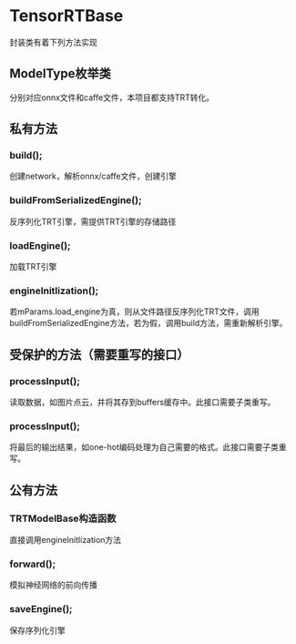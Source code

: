 # TensorRTBase
封装类有着下列方法实现

## ModelType枚举类
分别对应onnx文件和caffe文件，本项目都支持TRT转化。

## 私有方法
### build(); 
创建network，解析onnx/caffe文件，创建引擎
### buildFromSerializedEngine(); 
反序列化TRT引擎，需提供TRT引擎的存储路径
### loadEngine(); 
加载TRT引擎
### engineInitlization(); 
若mParams.load_engine为真，则从文件路径反序列化TRT文件，调用buildFromSerializedEngine方法，若为假，调用build方法，需重新解析引擎。

## 受保护的方法（需要重写的接口）
### processInput(); 
读取数据，如图片点云，并将其存到buffers缓存中。此接口需要子类重写。
### processInput(); 
将最后的输出结果，如one-hot编码处理为自己需要的格式。此接口需要子类重写。

## 公有方法
### TRTModelBase构造函数
直接调用engineInitlization方法
### forward();
模拟神经网络的前向传播
### saveEngine();
保存序列化引擎
